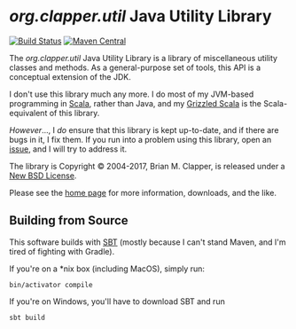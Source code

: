 *org.clapper.util* Java Utility Library
=======================================

[![Build Status](https://travis-ci.org/bmc/javautil.svg?branch=master)](https://travis-ci.org/bmc/javautil)
[![Maven Central](https://maven-badges.herokuapp.com/maven-central/org.clapper/javautil/badge.svg)](https://maven-badges.herokuapp.com/maven-central/org.clapper/javautil)

The *org.clapper.util* Java Utility Library is a library of miscellaneous
utility classes and methods. As a general-purpose set of tools, this API is
a conceptual extension of the JDK.

I don't use this library much any more. I do most of my JVM-based programming
in [Scala](http://www.scala-lang.org), rather than Java, and my
[Grizzled Scala](http://software.clapper.org/grizzled-scala) is the
Scala-equivalent of this library.

_However_..., I _do_ ensure that this library is kept up-to-date, and if there
are bugs in it, I fix them. If you run into a problem using this library,
open an [issue](https://github.com/bmc/javautil/issues), and I will try
to address it.

The library is Copyright &copy; 2004-2017, Brian M. Clapper, is released
under a [New BSD License](LICENSE.md).

Please see the [home page][] for more information, downloads, and the like.

## Building from Source

This software builds with [SBT](http://scala-sbt.org/) (mostly because I
can't stand Maven, and I'm tired of fighting with Gradle).

If you're on a *nix box (including MacOS), simply run:

```
bin/activator compile
```

If you're on Windows, you'll have to download SBT and run

```
sbt build
```

[home page]: http://software.clapper.org/javautil/

